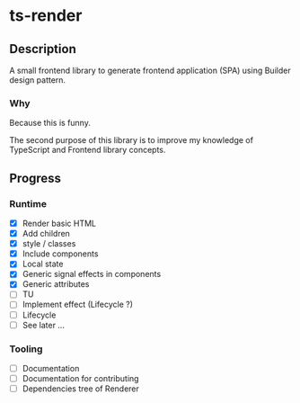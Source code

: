 # ts-render

## Description

A small frontend library to generate frontend application (SPA) using Builder design pattern.

### Why

Because this is funny.

The second purpose of this library is to improve my knowledge of TypeScript and Frontend library concepts.

## Progress

### Runtime

- [x] Render basic HTML
- [x] Add children
- [x] style / classes
- [x] Include components
- [x] Local state
- [x] Generic signal effects in components
- [x] Generic attributes
- [ ] TU
- [ ] Implement effect (Lifecycle ?)
- [ ] Lifecycle
- [ ] See later ...

### Tooling

- [ ] Documentation
- [ ] Documentation for contributing
- [ ] Dependencies tree of Renderer
